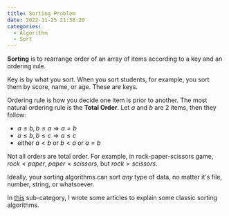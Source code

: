 ```yaml
---
title: Sorting Problem
date: 2022-11-25 21:38:20
categories:
  - Algorithm
  - Sort
---
```


**Sorting** is to rearrange order of an array of items according to a key and an ordering rule.

<!--more-->

Key is by what you sort. When you sort students, for example, you sort them by score, name, or age. These are keys.

Ordering rule is how you decide one item is prior to another. The most natural ordering rule is the **Total Order**. Let $a$ and $b$ are 2 items, then they follow:

- $a\le b,b\le a\Longrightarrow a=b$
- $a\le b,b\le c\Longrightarrow a\le c$
- either $a<b$ or $b<a$ or $a=b$

Not all orders are total order. For example, in rock-paper-scissors game, $rock<paper$, $paper<scissors$, but $rock>scissors$.

Ideally, your sorting algorithms can sort *any* type of data, no matter it's file, number, string, or whatsoever.

In [this](/categories/Algorithm/Sort) sub-category, I wrote some articles to explain some classic sorting algorithms.
